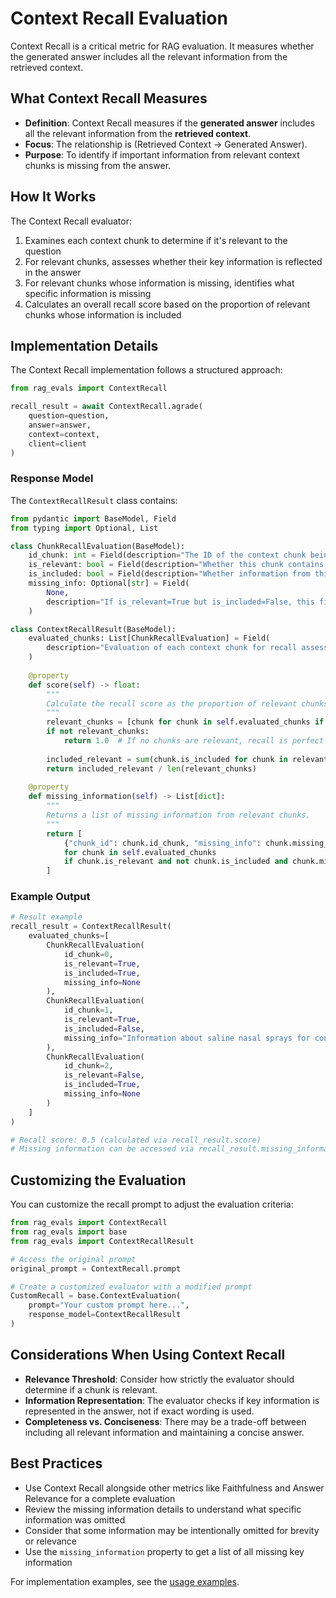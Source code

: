 # Context Recall Evaluation

Context Recall is a critical metric for RAG evaluation. It measures whether the generated answer includes all the relevant information from the retrieved context.

## What Context Recall Measures

- **Definition**: Context Recall measures if the **generated answer** includes all the relevant information from the **retrieved context**. 
- **Focus**: The relationship is (Retrieved Context → Generated Answer).
- **Purpose**: To identify if important information from relevant context chunks is missing from the answer.

## How It Works

The Context Recall evaluator:

1. Examines each context chunk to determine if it's relevant to the question
2. For relevant chunks, assesses whether their key information is reflected in the answer
3. For relevant chunks whose information is missing, identifies what specific information is missing
4. Calculates an overall recall score based on the proportion of relevant chunks whose information is included

## Implementation Details

The Context Recall implementation follows a structured approach:

```python
from rag_evals import ContextRecall

recall_result = await ContextRecall.agrade(
    question=question,
    answer=answer,
    context=context,
    client=client
)
```

### Response Model

The `ContextRecallResult` class contains:

```python
from pydantic import BaseModel, Field
from typing import Optional, List

class ChunkRecallEvaluation(BaseModel):
    id_chunk: int = Field(description="The ID of the context chunk being evaluated.")
    is_relevant: bool = Field(description="Whether this chunk contains information relevant to the question.")
    is_included: bool = Field(description="Whether information from this chunk is reflected in the answer.")
    missing_info: Optional[str] = Field(
        None, 
        description="If is_relevant=True but is_included=False, this field describes the key information that is missing from the answer."
    )

class ContextRecallResult(BaseModel):
    evaluated_chunks: List[ChunkRecallEvaluation] = Field(
        description="Evaluation of each context chunk for recall assessment."
    )
    
    @property
    def score(self) -> float:
        """
        Calculate the recall score as the proportion of relevant chunks that are included in the answer.
        """
        relevant_chunks = [chunk for chunk in self.evaluated_chunks if chunk.is_relevant]
        if not relevant_chunks:
            return 1.0  # If no chunks are relevant, recall is perfect by definition
        
        included_relevant = sum(chunk.is_included for chunk in relevant_chunks)
        return included_relevant / len(relevant_chunks)
    
    @property
    def missing_information(self) -> List[dict]:
        """
        Returns a list of missing information from relevant chunks.
        """
        return [
            {"chunk_id": chunk.id_chunk, "missing_info": chunk.missing_info}
            for chunk in self.evaluated_chunks
            if chunk.is_relevant and not chunk.is_included and chunk.missing_info
        ]
```

### Example Output

```python
# Result example
recall_result = ContextRecallResult(
    evaluated_chunks=[
        ChunkRecallEvaluation(
            id_chunk=0,
            is_relevant=True,
            is_included=True,
            missing_info=None
        ),
        ChunkRecallEvaluation(
            id_chunk=1,
            is_relevant=True,
            is_included=False,
            missing_info="Information about saline nasal sprays for congestion relief"
        ),
        ChunkRecallEvaluation(
            id_chunk=2,
            is_relevant=False,
            is_included=True,
            missing_info=None
        )
    ]
)

# Recall score: 0.5 (calculated via recall_result.score)
# Missing information can be accessed via recall_result.missing_information
```

## Customizing the Evaluation

You can customize the recall prompt to adjust the evaluation criteria:

```python
from rag_evals import ContextRecall
from rag_evals import base
from rag_evals import ContextRecallResult

# Access the original prompt
original_prompt = ContextRecall.prompt

# Create a customized evaluator with a modified prompt
CustomRecall = base.ContextEvaluation(
    prompt="Your custom prompt here...",
    response_model=ContextRecallResult
)
```

## Considerations When Using Context Recall

- **Relevance Threshold**: Consider how strictly the evaluator should determine if a chunk is relevant.
- **Information Representation**: The evaluator checks if key information is represented in the answer, not if exact wording is used.
- **Completeness vs. Conciseness**: There may be a trade-off between including all relevant information and maintaining a concise answer.

## Best Practices

- Use Context Recall alongside other metrics like Faithfulness and Answer Relevance for a complete evaluation
- Review the missing information details to understand what specific information was omitted
- Consider that some information may be intentionally omitted for brevity or relevance
- Use the `missing_information` property to get a list of all missing key information

For implementation examples, see the [usage examples](../usage/examples.md).